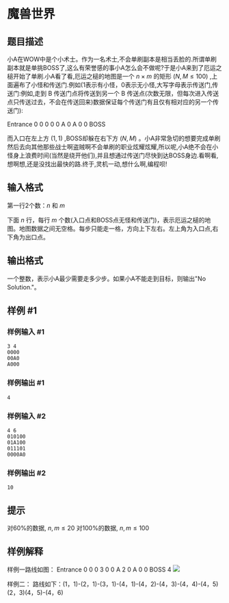 # 魔兽世界

## 题目描述

小A在WOW中是个小术士。作为一名术士,不会单刷副本是相当丢脸的.所谓单刷副本就是单挑BOSS了,这么有荣誉感的事小A怎么会不做呢?于是小A来到了厄运之槌开始了单刷.小A看了看,厄运之槌的地图是一个 $n \times m$ 的矩形 $(N,M \leq 100)$ ,上面遍布了小怪和传送门.例如(1表示有小怪，0表示无小怪,大写字母表示传送门,传送门:例如,走到 B 传送门点将传送到另一个 B 传送点(次数无限，但每次进入传送点只传送过去，不会在传送回来)数据保证每个传送门有且仅有相对应的另一个传送门):

Entrance 0 0 0 0 0 A 0 A 0 0 BOSS

而入口在左上方 $(1,1)$ ,BOSS却躲在右下方 $(N,M)$ 。小A非常急切的想要完成单刷然后去向其他那些战士啊盗贼啊不会单刷的职业炫耀炫耀,所以呢,小A绝不会在小怪身上浪费时间(当然是绕开他们),并且想通过传送门尽快到达BOSS身边.看啊看,想啊想,还是没找出最快的路.终于,灵机一动,想什么啊,编程呗!

## 输入格式

第一行2个数：$n$ 和 $m$

下面 $n$ 行，每行 $m$ 个数(入口点和BOSS点无怪和传送门)，表示厄运之槌的地图。地图数据之间无空格。每步只能走一格，方向上下左右。左上角为入口点,右下角为出口点。

## 输出格式

一个整数，表示小A最少需要走多少步。如果小A不能走到目标，则输出"No Solution."。

## 样例 #1

### 样例输入 #1

```
3 4
0000
00A0
A000
```

### 样例输出 #1

```
4
```

### 样例输入 #2

```
4 6
010100
01A100
011101
0000A0
```

### 样例输出 #2

```
10
```

## 提示

对60%的数据, $n,m \leq 20$
对100%的数据, $n,m \leq 100$

## 样例解释

样例一路线如图： Entrance 0 0 0 3 0 0 A 2 0 A 0 0 BOSS 4 ![](什么？你说你看不懂？我也看不懂啊qwq)

样例二： 路线如下：(1，1)-(2，1)-(3，1)-(4，1)-(4，2)-(4，3)-(4，4)-(4，5)(2，3)(4，5)-(4，6)
